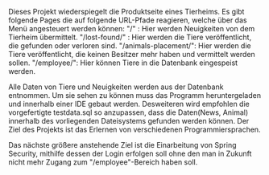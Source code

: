 Dieses Projekt wiederspiegelt die Produktseite eines Tierheims. 
Es gibt folgende Pages die auf folgende URL-Pfade reagieren, welche über das Menü angesteuert werden können:
"/" :                   Hier werden Neuigkeiten von dem Tierheim übermittelt.
"/lost-found/" :        Hier werden die Tiere veröffentlicht, die gefunden oder verloren sind.
"/animals-placement/":  Hier werden die Tiere veröffentlicht, die keinen Besitzer mehr haben und vermittelt werden sollen.
"/employee/":           Hier können Tiere in die Datenbank eingespeist werden.

Alle Daten von Tiere und Neuigkeiten werden aus der Datenbank entnommen. 
Um sie sehen zu können muss das Programm heruntergeladen und innerhalb einer IDE gebaut werden.
Desweiteren wird empfohlen die vorgefertigte testdata.sql so anzupassen, dass die Daten(News, Animal) innerhalb des vorliegenden Dateisystems gefunden werden können.
Der Ziel des Projekts ist das Erlernen von verschiedenen Programmiersprachen.

Das nächste größere anstehende Ziel ist die Einarbeitung von Spring Security, mithilfe dessen der Login erfolgen soll ohne den man in Zukunft nicht mehr Zugang zum 
"/employee"-Bereich haben soll.
